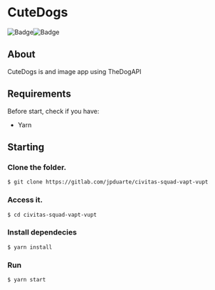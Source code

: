 # CuteDogs
![Badge](https://img.shields.io/badge/TypeScript-007ACC?style=for-the-badge&logo=typescript&logoColor=white)![Badge](https://img.shields.io/badge/React-20232A?style=for-the-badge&logo=react&logoColor=61DAFB)

## About
CuteDogs is and image app using TheDogAPI

## Requirements

Before start, check if you have:

- Yarn

## Starting


### Clone the folder.
```
$ git clone https://gitlab.com/jpduarte/civitas-squad-vapt-vupt
```
### Access it.
```
$ cd civitas-squad-vapt-vupt
```
### Install dependecies
```
$ yarn install
```

### Run

```
$ yarn start
```

